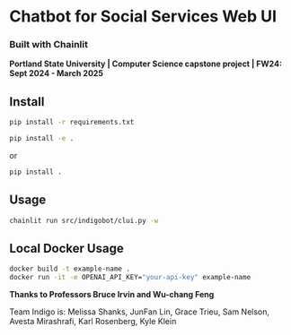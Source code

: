 # Chatbot for Social Services Web UI

### Built with Chainlit

**Portland State University | Computer Science capstone project | FW24: Sept 2024 - March 2025**

## Install

```bash
pip install -r requirements.txt
```

```bash
pip install -e .
```

or

```bash
pip install .
```

## Usage

```bash
chainlit run src/indigobot/clui.py -w
```

## Local Docker Usage

```bash
docker build -t example-name .
docker run -it -e OPENAI_API_KEY="your-api-key" example-name
```

**Thanks to Professors Bruce Irvin and Wu-chang Feng**

Team Indigo is:
Melissa Shanks, JunFan Lin, Grace Trieu, Sam Nelson, Avesta Mirashrafi, Karl Rosenberg, Kyle Klein
